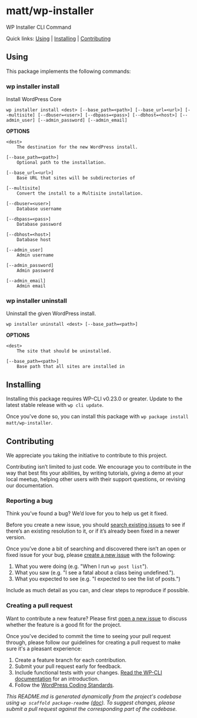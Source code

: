 matt/wp-installer
=================

WP Installer CLI Command



Quick links: [Using](#using) | [Installing](#installing) | [Contributing](#contributing)

## Using

This package implements the following commands:

### wp installer install

Install WordPress Core

~~~
wp installer install <dest> [--base_path=<path>] [--base_url=<url>] [--multisite] [--dbuser=<user>] [--dbpass=<pass>] [--dbhost=<host>] [--admin_user] [--admin_password] [--admin_email]
~~~

**OPTIONS**

	<dest>
		The destination for the new WordPress install.

	[--base_path=<path>]
		Optional path to the installation.

	[--base_url=<url>]
		Base URL that sites will be subdirectories of

	[--multisite]
		Convert the install to a Multisite installation.

	[--dbuser=<user>]
		Database username

	[--dbpass=<pass>]
		Database password

	[--dbhost=<host>]
		Database host

	[--admin_user]
		Admin username

	[--admin_password]
		Admin password

	[--admin_email]
		Admin email



### wp installer uninstall

Uninstall the given WordPress install.

~~~
wp installer uninstall <dest> [--base_path=<path>]
~~~

**OPTIONS**

	<dest>
		The site that should be uninstalled.

	[--base_path=<path>]
		Base path that all sites are installed in


## Installing

Installing this package requires WP-CLI v0.23.0 or greater. Update to the latest stable release with `wp cli update`.

Once you've done so, you can install this package with `wp package install matt/wp-installer`.

## Contributing

We appreciate you taking the initiative to contribute to this project.

Contributing isn’t limited to just code. We encourage you to contribute in the way that best fits your abilities, by writing tutorials, giving a demo at your local meetup, helping other users with their support questions, or revising our documentation.

### Reporting a bug

Think you’ve found a bug? We’d love for you to help us get it fixed.

Before you create a new issue, you should [search existing issues](https://github.com/matt/wp-installer/issues?q=label%3Abug%20) to see if there’s an existing resolution to it, or if it’s already been fixed in a newer version.

Once you’ve done a bit of searching and discovered there isn’t an open or fixed issue for your bug, please [create a new issue](https://github.com/matt/wp-installer/issues/new) with the following:

1. What you were doing (e.g. "When I run `wp post list`").
2. What you saw (e.g. "I see a fatal about a class being undefined.").
3. What you expected to see (e.g. "I expected to see the list of posts.")

Include as much detail as you can, and clear steps to reproduce if possible.

### Creating a pull request

Want to contribute a new feature? Please first [open a new issue](https://github.com/matt/wp-installer/issues/new) to discuss whether the feature is a good fit for the project.

Once you've decided to commit the time to seeing your pull request through, please follow our guidelines for creating a pull request to make sure it's a pleasant experience:

1. Create a feature branch for each contribution.
2. Submit your pull request early for feedback.
3. Include functional tests with your changes. [Read the WP-CLI documentation](https://wp-cli.org/docs/pull-requests/#functional-tests) for an introduction.
4. Follow the [WordPress Coding Standards](http://make.wordpress.org/core/handbook/coding-standards/).


*This README.md is generated dynamically from the project's codebase using `wp scaffold package-readme` ([doc](https://github.com/wp-cli/scaffold-package-command#wp-scaffold-package-readme)). To suggest changes, please submit a pull request against the corresponding part of the codebase.*
